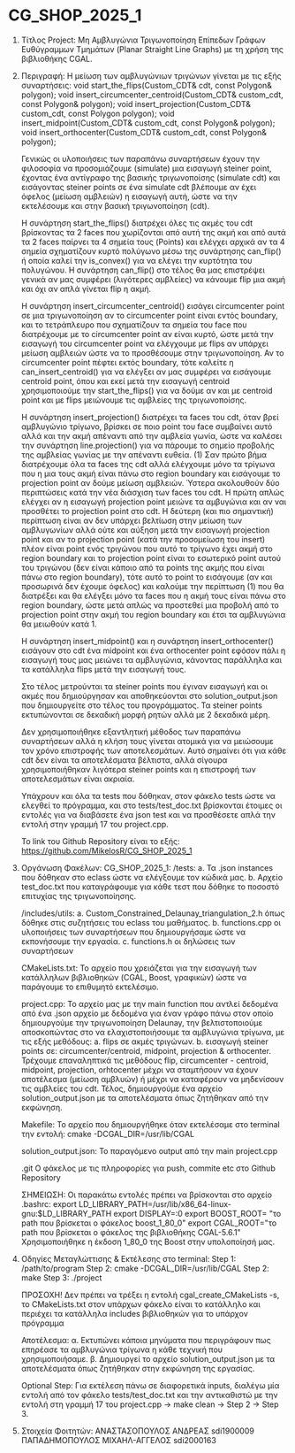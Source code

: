 # CG_SHOP_2025_1

1. Τίτλος Project:
Μη Αμβλυγώνια Τριγωνοποίηση Επίπεδων Γράφων Ευθύγραμμων Τμημάτων (Planar Straight Line Graphs) με τη χρήση της βιβλιοθήκης CGAL.

2. Περιγραφή:
    Η μείωση των αμβλυγώνιων τριγώνων γίνεται με τις εξής συναρτήσεις:
    void start_the_flips(Custom_CDT& cdt, const Polygon& polygon);
    void insert_circumcenter_centroid(Custom_CDT& custom_cdt, const Polygon& polygon);
    void insert_projection(Custom_CDT& custom_cdt, const Polygon polygon);
    void insert_midpoint(Custom_CDT& custom_cdt, const Polygon& polygon);
    void insert_orthocenter(Custom_CDT& custom_cdt, const Polygon& polygon);

    Γενικώς οι υλοποιήσεις των παραπάνω συναρτήσεων έχουν την φιλοσοφία να προσομιάζουμε (simulate) μια εισαγωγή steiner point,
    έχοντας ένα αντίγραφο της βασικής τριγωνοποίσης (simulate cdt) και εισάγοντας steiner points σε ένα simulate cdt βλέπουμε αν
    έχει όφελος (μείωση αμβλειών) η εισαγωγή αυτή, ώστε να την εκτελέσουμε και στην βασική τριγωνοποίηση (cdt).

    Η συνάρτηση start_the_flips() διατρέχει όλες τις ακμές του cdt βρίσκοντας τα 2 faces που χωρίζονται από αυτή της ακμή
    και από αυτά τα 2 faces παίρνει τα 4 σημεία τους (Points) και ελέγχει αρχικά αν τα 4 σημεία σχηματίζουν κυρτό πολύγωνο
    μέσω της συνάρτησης can_flip() ή οποία καλεί την is_convex() για να ελέγει την κυρτότητα του πολυγώνου.
    Η συνάρτηση can_flip() στο τέλος θα μας επιστρέψει γενικά αν μας συμφέρει (λιγότερες αμβλείες) να κάνουμε flip μια ακμή
    και όχι αν απλά γίνεται flip η ακμή.

    Η συνάρτηση insert_circumcenter_centroid() εισάγει circumcenter point σε μια τριγωνοποίηση αν το circumcenter point είναι
    εντός boundary, και το τετράπλευρο που σχηματίζουν τα σημεία του face που διατρέχουμε με το circumcenter point αν είναι κυρτό,
    ώστε μετά την εισαγωγή του circumcenter point να ελέγχουμε με flips αν υπάρχει μείωση αμβλειών ώστε να το προσθέσουμε στην τριγωνοποίηση.
    Αν το circumcenter point πέφτει εκτός boundary, τότε καλείτε η can_insert_centroid() για να ελέγξει αν μας συμφέρει να εισάγουμε
    centroid point, όπου και εκεί μετά την εισαγωγή centroid χρησιμοποιούμε την start_the_flips() για να δούμε αν και με centroid point και με flips μειώνουμε τις αμβλείες της τριγωνοποίσης.

    Η συνάρτηση insert_projection() διατρέχει τα faces του cdt, όταν βρεί αμβλυγώνιο τρίγωνο, βρίσκει σε ποιο point του face συμβαίνει αυτό
    αλλά και την ακμή απέναντι από την αμβλεία γωνία, ώστε να καλέσει την συνάρτηση line.projection() για να πάρουμε το σημείο προβολής της 
    αμβλείας γωνίας με την απέναντι ευθεία.
    (1) Σαν πρώτο βήμα διατρέχουμε όλα τα faces της cdt αλλά ελέγχουμε μόνο τα τρίγωνα που η μια τους ακμή είναι πάνω στο region boundary και εισάγουμε το projection point αν δούμε μείωση αμβλειών.
    Ύστερα ακολουθούν δύο περιπτώσεις κατά την νέα διάσχιση των faces του cdt.
    Η πρώτη απλώς ελέγχει αν η εισαγωγή projection point μειώνε τα αμβυγώνια και αν ναι προσθέτει το projection point στο cdt.
    Η δεύτερη (και πιο σημαντική) περίπτωση είναι αν δεν υπάρχει βελτίωση στην μείωση των αμβλυγωνίων αλλά ούτε και αύξηση μετά την εισαγωγή projection point και αν το projection point (κατά την προσομείωση του insert) πλέον είναι point ενός τριγώνου που αυτό το τρίγωνο έχει ακμή στο region boundary και το projection point είναι το εσωτερικό point αυτού του τριγώνου (δεν είναι κάποιο από τα points της ακμής που είναι πάνω στο region boundary), τότε αυτό το point το εισάγουμε (αν και προσωρινά δεν έχουμε όφελος) και καλούμε την περίπτωση (1) που θα διατρέξει και θα ελέγξει μόνο τα faces που η ακμή τους είναι πάνω στο region boundary, ώστε μετά απλώς να προστεθεί μια προβολή από το projection point στην ακμή του region boundary και έτσι τα αμβλυγώνια θα μειωθούν κατά 1.

    Η συνάρτηση insert_midpoint() και η συνάρτηση insert_orthocenter() εισάγουν στο cdt ένα midpoint και ένα orthocenter point εφόσον
    πάλι η εισαγωγή τους μας μειώνει τα αμβλυγώνια, κάνοντας παράλληλα και τα κατάλληλα flips μετά την εισαγωγή τους.

    Στο τέλος μετρούνται τα steiner points που έγιναν εισαγωγή και οι ακμές που δημιούργησαν και αποθηκεύονται στο solution_output.json
    που δημιουργείτε στο τέλος του προγράμματος.
    Τα steiner points εκτυπώνονται σε δεκαδική μορφή ρητών αλλά με 2 δεκαδικά μέρη.

    Δεν χρησιμοποιήθηκε εξαντλητική μέθοδος των παραπάνω συναρτήσεων αλλά η κλήση τους γίνεται ατομικά για να μειώσουμε τον χρόνο επιστροφής
    των αποτελεσμάτων. Αυτό σημαίνει ότι για κάθε cdt δεν είναι τα αποτελέσματα βέλτιστα, αλλά σίγουρα χρησιμοποιήθηκαν λιγότερα steiner points
    και η επιστροφή των αποτελεσμάτων είναι ακριαία.

    Υπάχρουν και όλα τα tests που δόθηκαν, στον φάκελο tests ώστε να ελεγθεί το πρόγραμμα, και στο tests/test_doc.txt βρίσκονται έτοιμες 
    οι εντολές για να διαβάσετε ένα json test και να προσθέσετε απλά την εντολή στην γραμμή 17 του project.cpp.

    Το link του Github Repository είναι το εξής:
    https://github.com/MikelosR/CG_SHOP_2025_1

3. Οργάνωση Φακέλων:
CG_SHOP_2025_1:
    /tests: 
        a. Τα .json instances που δόθηκαν στο eclass ώστε να ελέγξουμε τον κώδικά μας.
        b. Aρχείο test_doc.txt που καταγράφουμε για κάθε τεστ που δόθηκε το ποσοστό επιτυχίας της τριγωνοποίησης.

    /includes/utils: 
        a. Custom_Constrained_Delaunay_triangulation_2.h όπως δόθηκε στις συζητήσεις του eclass του μαθήματος.
        b. functions.cpp οι υλοποιήσεις των συναρτήσεων που δημιουργήσαμε ώστε να εκπονήσουμε την εργασία.
        c. functions.h οι δηλώσεις των συναρτήσεων
    
    CMakeLists.txt: 
        Το αρχείο που χρειάζεται για την εισαγωγή των κατάλληλων βιβλιοθηκών (CGAL, Boost, γραφικών) ώστε να παράγουμε το επιθυμητό εκτελέσιμο.
    
    project.cpp:
        Το αρχείο μας με την main function που αντλεί δεδομένα από ένα .json αρχείο με δεδομένα για έναν γράφο πάνω στον οποίο δημιουργούμε την  τριγωνοποίηση Delaunay, την βελτιστοποιούμε αποσκοπώντας στο να ελαχιστοποιήσουμε τα αμβλυγώνια τρίγωνα, με τις εξής μεθόδους:
            a. flips σε ακμές τριγώνων.
            b. εισαγωγή steiner points σε: circumcenter/centroid, midpoint, projection & orthocenter.
        Τρέχουμε επαναληπτικά τις μεθόδους flip, circumcenter - centroid, midpoint, projection, orhtocenter μέχρι να σταμτήσουν να έχουν 
        αποτέλεσμα (μείωση αμβλυών) ή μέχρι να καταφέρουν να μηδενίσουν τις αμβλείες του cdt.
        Τέλος, δημιουργούμε ένα αρχείο solution_output.json με τα αποτελέσματα όπως ζητήθηκαν από την εκφώνηση. 

    Makefile:
    Το αρχείο που δημιουργήθηκε όταν εκτελέσαμε στο terminal την εντολή: 
    cmake -DCGAL_DIR=/usr/lib/CGAL
    
    solution_output.json: 
        Το παραγόμενο output από την main project.cpp

    .git
        Ο φάκελος με τις πληροφορίες για push, commite etc στο Github Repository

    ΣΗΜΕΙΩΣΗ: Οι παρακάτω εντολές πρέπει να βρίσκονται στο αρχείο .bashrc:
        export LD_LIBRARY_PATH=/usr/lib/x86_64-linux-gnu:$LD_LIBRARY_PATH
        export DISPLAY=:0
        export BOOST_ROOT= "το path που βρίσκεται ο φάκελος boost_1_80_0"
        export CGAL_ROOT="το path που βρίσκεται ο φάκελος της βιβλιοθήκης CGAL-5.6.1"
    Χρησιμοποιήθηκε η έκδοση 1_80_0 της Boost στην υπολοποίησή μας.

4. Οδηγίες Μεταγλώττισης & Εκτέλεσης στο terminal:
    Step 1: /path/to/program
    Step 2: cmake -DCGAL_DIR=/usr/lib/CGAL
    Step 2: make
    Step 3: ./project

    ΠΡΟΣΟΧΗ! Δεν πρέπει να τρέξει η εντολή cgal_create_CMakeLists -s, το CMakeLists.txt στον υπάρχων φάκελο είναι το κατάλληλο
    και περιέχει τα κατάλληλα includes βιβλιοθηκών για το υπάρχον πρόγραμμα

    Αποτέλεσμα: 
        α. Εκτυπώνει κάποια μηνύματα που περιγράφουν πως επηρέασε τα αμβλυγώνια τρίγωνα η κάθε τεχνική που χρησιμοποιήσαμε.
        β. Δημιουργεί το αρχείο solution_output.json με τα αποτελέσματα όπως ζητήθηκαν στην εκφώνηση της εργασίας.

    Optional Step: 
        Για εκτέλεση πάνω σε διαφορετικά inputs, διαλέγω μία εντολή από τον φάκελο tests/test_doc.txt 
        και την αντικαθιστώ με την εντολή στη γραμμή 17 του project.cpp -> make clean -> Step 2 -> Step 3.

5. Στοιχεία Φοιτητών:
ΑΝΑΣΤΑΣΟΠΟΥΛΟΣ ΑΝΔΡΕΑΣ sdi1900009
ΠΑΠΑΔΗΜΟΠΟΥΛΟΣ ΜΙΧΑΗΛ-ΑΓΓΕΛΟΣ sdi2000163